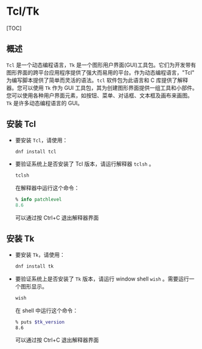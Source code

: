 # Tcl/Tk

[TOC]

## 概述

`Tcl` 是一个动态编程语言，`Tk` 是一个图形用户界面(GUI)工具包。它们为开发带有图形界面的跨平台应用程序提供了强大而易用的平台。作为动态编程语言，"Tcl" 为编写脚本提供了简单而灵活的语法。`tcl` 软件包为此语言和 C 库提供了解释器。您可以使用 `Tk` 作为 GUI 工具包，其为创建图形界面提供一组工具和小部件。您可以使用各种用户界面元素，如按钮、菜单、对话框、文本框及画布来画图。`Tk` 是许多动态编程语言的 GUI。 		

## 安装 Tcl

- 要安装 `Tcl`，请使用： 				

  ```bash
  dnf install tcl
  ```

- 要验证系统上是否安装了 Tcl 版本，请运行解释器 `tclsh` 。 				

  ```bash
  tclsh
  ```

  在解释器中运行这个命令：

  ```tcl
  % info patchlevel
  8.6
  ```

  可以通过按 Ctrl+C 退出解释器界面 				

## 安装 Tk

- 要安装 `Tk`，请使用： 				

  ```bash
  dnf install tk
  ```

- 要验证系统上是否安装了 `Tk` 版本，请运行 window shell `wish` 。需要运行一个图形显示。 				

  ```bash
  wish
  ```

  在 shell 中运行这个命令：

  ```bash
  % puts $tk_version
  8.6
  ```

  可以通过按 Ctrl+C 退出解释器界面 				